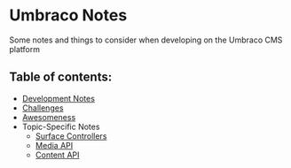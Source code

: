 # Umbraco Notes
Some notes and things to consider when developing on the Umbraco CMS platform

## Table of contents:
 - [Development Notes](DevelopmentNotes.md)
 - [Challenges](Challenges.md)
 - [Awesomeness](Awesomeness.md)
 - Topic-Specific Notes
     - [Surface Controllers](notes/surface-controllers.md)
     - [Media API](notes/media-api.md)
     - [Content API](notes/content-api.md)
